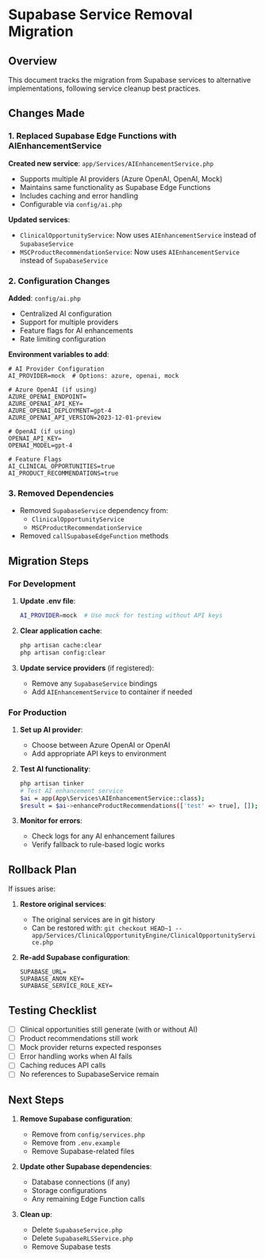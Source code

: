 # Supabase Service Removal Migration

## Overview

This document tracks the migration from Supabase services to alternative implementations, following service cleanup best practices.

## Changes Made

### 1. **Replaced Supabase Edge Functions with AIEnhancementService**

**Created new service**: `app/Services/AIEnhancementService.php`
- Supports multiple AI providers (Azure OpenAI, OpenAI, Mock)
- Maintains same functionality as Supabase Edge Functions
- Includes caching and error handling
- Configurable via `config/ai.php`

**Updated services**:
- `ClinicalOpportunityService`: Now uses `AIEnhancementService` instead of `SupabaseService`
- `MSCProductRecommendationService`: Now uses `AIEnhancementService` instead of `SupabaseService`

### 2. **Configuration Changes**

**Added**: `config/ai.php`
- Centralized AI configuration
- Support for multiple providers
- Feature flags for AI enhancements
- Rate limiting configuration

**Environment variables to add**:
```env
# AI Provider Configuration
AI_PROVIDER=mock  # Options: azure, openai, mock

# Azure OpenAI (if using)
AZURE_OPENAI_ENDPOINT=
AZURE_OPENAI_API_KEY=
AZURE_OPENAI_DEPLOYMENT=gpt-4
AZURE_OPENAI_API_VERSION=2023-12-01-preview

# OpenAI (if using)
OPENAI_API_KEY=
OPENAI_MODEL=gpt-4

# Feature Flags
AI_CLINICAL_OPPORTUNITIES=true
AI_PRODUCT_RECOMMENDATIONS=true
```

### 3. **Removed Dependencies**

- Removed `SupabaseService` dependency from:
  - `ClinicalOpportunityService`
  - `MSCProductRecommendationService`
- Removed `callSupabaseEdgeFunction` methods

## Migration Steps

### For Development

1. **Update .env file**:
   ```bash
   AI_PROVIDER=mock  # Use mock for testing without API keys
   ```

2. **Clear application cache**:
   ```bash
   php artisan cache:clear
   php artisan config:clear
   ```

3. **Update service providers** (if registered):
   - Remove any `SupabaseService` bindings
   - Add `AIEnhancementService` to container if needed

### For Production

1. **Set up AI provider**:
   - Choose between Azure OpenAI or OpenAI
   - Add appropriate API keys to environment

2. **Test AI functionality**:
   ```bash
   php artisan tinker
   # Test AI enhancement service
   $ai = app(App\Services\AIEnhancementService::class);
   $result = $ai->enhanceProductRecommendations(['test' => true], []);
   ```

3. **Monitor for errors**:
   - Check logs for any AI enhancement failures
   - Verify fallback to rule-based logic works

## Rollback Plan

If issues arise:

1. **Restore original services**:
   - The original services are in git history
   - Can be restored with: `git checkout HEAD~1 -- app/Services/ClinicalOpportunityEngine/ClinicalOpportunityService.php`

2. **Re-add Supabase configuration**:
   ```env
   SUPABASE_URL=
   SUPABASE_ANON_KEY=
   SUPABASE_SERVICE_ROLE_KEY=
   ```

## Testing Checklist

- [ ] Clinical opportunities still generate (with or without AI)
- [ ] Product recommendations still work
- [ ] Mock provider returns expected responses
- [ ] Error handling works when AI fails
- [ ] Caching reduces API calls
- [ ] No references to SupabaseService remain

## Next Steps

1. **Remove Supabase configuration**:
   - Remove from `config/services.php`
   - Remove from `.env.example`
   - Remove Supabase-related files

2. **Update other Supabase dependencies**:
   - Database connections (if any)
   - Storage configurations
   - Any remaining Edge Function calls

3. **Clean up**:
   - Delete `SupabaseService.php`
   - Delete `SupabaseRLSService.php`
   - Remove Supabase tests 
